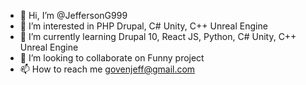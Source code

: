 - 👋 Hi, I’m @JeffersonG999
- 👀 I’m interested in PHP Drupal, C# Unity, C++ Unreal Engine 
- 🌱 I’m currently learning Drupal 10, React JS, Python, C# Unity, C++ Unreal Engine
- 💞️ I’m looking to collaborate on Funny project
- 📫 How to reach me govenjeff@gmail.com

<!---
JeffersonG999/JeffersonG999 is a ✨ special ✨ repository because its `README.md` (this file) appears on your GitHub profile.
You can click the Preview link to take a look at your changes.
--->
